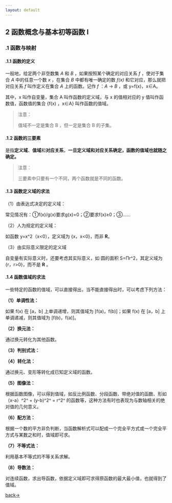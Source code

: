 ```yaml
---
layout: default
---
```


## 2 函数概念与基本初等函数 Ⅰ

### .1 函数与映射

#### .1.1 函数的定义

一般地，给定两个非空数集 *A* 和 *B* ，如果按照某个确定的对应关系 *f* ，使对于集合 *A* 中的任意一个数 *x* ，在集合 *B*  中都有唯一确定的数 *f(x)* 和它对应，那么就把对应关系 *f* 叫作定义在集合 *A* 上的函数。记作 *f* ：*A* → *B* ，或 y=f(x)，x∈A。

其中，x 叫作自变量，集合 A 叫作函数的定义域，与 x 的值相对应的 y 值叫作函数值，函数值的集合 {f(x) ，x∈A} 叫作函数的值域。

> 注意：
>
> 值域不一定是集合 B ，但一定是集合 B 的子集。

#### .1.2 函数的三要素

是指**定义域**、**值域**和**对应关系**，**一旦定义域和对应关系确定，函数的值域也就随之确定。**

> 注意：
>
> 三要素中只要有一个不同，两个函数就是不同的函数。

#### .1.3 函数定义域的求法

（1）由表达式决定的定义域：

常见情况有：①f(x)/g(x)要求g(x)=0；②要求f(x)≥0；③……

（2）人为规定的定义域：

如函数 y=x^2（x<0），定义域为 {x，x<0}，而非 **R**。

（3）由实际意义限定的定义域

自变量有实际意义时，还要考虑其实际意义，如 圆的面积 S=Πr^2，其定义域为{r，r>0}，而不是 **R** 。

#### .1.4 函数值域的求法

一些特定的函数的值域，可以直接得出，当不能直接得出时，可以考虑下列方法：

**（1）单调性法：**

如果 f(x) 在 [a，b] 上单调递增，则其值域为 [f(a)，f(b)]；如果 f(x) 在 [a，b] 上单调递减，则其值域为 [f(b)，f(a)]。

**（2）换元法：**

通过换元转化为其他函数。

**（3）判别式法：**



**（4）转化法：**

通过换元、变形等转化成已知定义域的函数。

**（5）图像法：**

根据函数图像，可以得到值域，如反比例函数、分段函数、带绝对值的函数、形如（x-a）^2^ + (y-b)^2^ = r^2^ 的函数等，这种方法有时也表现为与数轴相关的绝对值的几何意义。

**（6）配方法：**

根据一个数的平方非负判断，当函数解析式可以配成一个完全平方式或一个完全平方式与某数之和时，值域即可求。

**（7）不等式法：**

利用基本不等式的不等关系求解。

**（8）导数法：**

对连续函数，求出导函数，依据定义域即可求得原函数的最大最小值，也就得到了值域。







[back→](https://xiangblq.github.io/wenzhai/pages/biji/jichu/biji/shuxue/%E9%AB%98%E4%B8%AD%E6%95%B0%E5%AD%A6%E5%9F%BA%E7%A1%80.html)